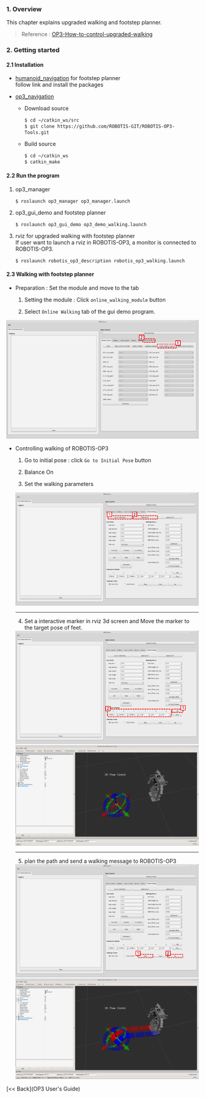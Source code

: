 ### 1. Overview   
This chapter explains upgraded walking and footstep planner.

> Reference : [OP3-How-to-control-upgraded-walking](OP3-How-to-control-upgraded-walking)

### 2. Getting started  
#### 2.1 Installation
 - [humanoid_navigation](humanoid_navigation) for footstep planner  
     follow link and install the packages  

 - [op3_navigation](https://github.com/ROBOTIS-GIT/ROBOTIS-OP3-Tools/tree/master/op3_navigation)  
    - Download source
        ```
        $ cd ~/catkin_ws/src
        $ git clone https://github.com/ROBOTIS-GIT/ROBOTIS-OP3-Tools.git
        ```  
    - Build source
        ```
        $ cd ~/catkin_ws
        $ catkin_make
        ```  


#### 2.2 Run the program  
1. op3_manager
   ```
   $ roslaunch op3_manager op3_manager.launch
   ```  

2. op3_gui_demo and footstep planner
   ```
   $ roslaunch op3_gui_demo op3_demo_walking.launch
   ```  

3. rviz for upgraded walking with footstep planner  
  If user want to launch a rviz in ROBOTIS-OP3, a monitor is connected to ROBOTIS-OP3.  
   ```
   $ roslaunch robotis_op3_description robotis_op3_walking.launch
   ```  

#### 2.3 Walking with footstep planner
- Preparation : Set the module and move to the tab
  1. Setting the module : Click `online_walking_module` button

  2. Select `Online Walking` tab of the gui demo program.

 <img src="https://github.com/ROBOTIS-GIT/ROBOTIS-Documents/blob/master/wiki-images/ROBOTIS-OP3/op3_online_walking_01.png?raw=true" align="bottom"/>   


- Controlling walking of ROBOTIS-OP3
   1. Go to initial pose : click `Go to Initial Pose` button

   2. Balance On   

   3. Set the walking parameters     

  <img src="https://github.com/ROBOTIS-GIT/ROBOTIS-Documents/blob/master/wiki-images/ROBOTIS-OP3/op3_online_walking_footstep_01.png?raw=true" align="bottom"/>      

   ** **  
   4. Set a interactive marker in rviz 3d screen and Move the marker to the target pose of feet.   

  <img src="https://github.com/ROBOTIS-GIT/ROBOTIS-Documents/blob/master/wiki-images/ROBOTIS-OP3/op3_online_walking_footstep_02.png?raw=true" align="bottom"/>  

    <img src="https://github.com/ROBOTIS-GIT/ROBOTIS-Documents/blob/master/wiki-images/ROBOTIS-OP3/op3_online_walking_footstep_04.png?raw=true" align="bottom"/>    
    
   ** **  
   5. plan the path and send a walking message to ROBOTIS-OP3     

  <img src="https://github.com/ROBOTIS-GIT/ROBOTIS-Documents/blob/master/wiki-images/ROBOTIS-OP3/op3_online_walking_footstep_03.png?raw=true" align="bottom"/>   

   <img src="https://github.com/ROBOTIS-GIT/ROBOTIS-Documents/blob/master/wiki-images/ROBOTIS-OP3/op3_online_walking_footstep_05.png?raw=true" align="bottom"/>   



[&lt;&lt; Back](OP3 User's Guide)
